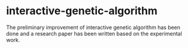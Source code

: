 # interactive-genetic-algorithm
The preliminary improvement of interactive genetic algorithm has been done and a research paper has been written based on the experimental work.
